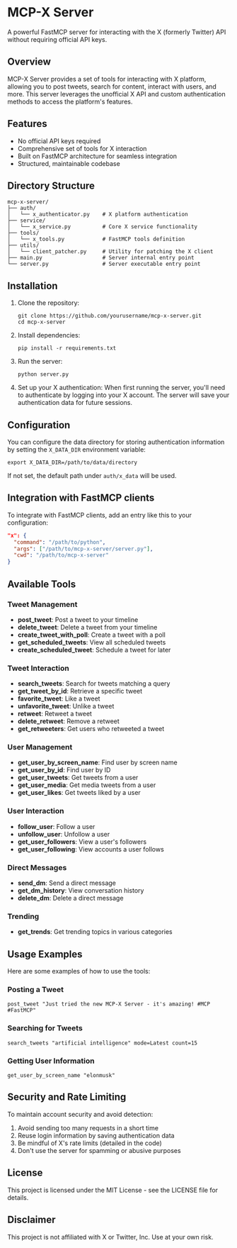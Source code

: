 # MCP-X Server

A powerful FastMCP server for interacting with the X (formerly Twitter) API without requiring official API keys.

## Overview

MCP-X Server provides a set of tools for interacting with X platform, allowing you to post tweets, search for content, interact with users, and more. This server leverages the unofficial X API and custom authentication methods to access the platform's features.

## Features

- No official API keys required
- Comprehensive set of tools for X interaction
- Built on FastMCP architecture for seamless integration
- Structured, maintainable codebase

## Directory Structure

```
mcp-x-server/
├── auth/
│   └── x_authenticator.py    # X platform authentication
├── service/
│   └── x_service.py          # Core X service functionality
├── tools/
│   └── x_tools.py            # FastMCP tools definition
├── utils/
│   └── client_patcher.py     # Utility for patching the X client
├── main.py                   # Server internal entry point
└── server.py                 # Server executable entry point
```

## Installation

1. Clone the repository:
   ```
   git clone https://github.com/yourusername/mcp-x-server.git
   cd mcp-x-server
   ```

2. Install dependencies:
   ```
   pip install -r requirements.txt
   ```

3. Run the server:
   ```
   python server.py
   ```

4. Set up your X authentication:
   When first running the server, you'll need to authenticate by logging into your X account. The server will save your authentication data for future sessions.

## Configuration

You can configure the data directory for storing authentication information by setting the `X_DATA_DIR` environment variable:

```
export X_DATA_DIR=/path/to/data/directory
```

If not set, the default path under `auth/x_data` will be used.

## Integration with FastMCP clients

To integrate with FastMCP clients, add an entry like this to your configuration:

```json
"x": {
  "command": "/path/to/python",
  "args": ["/path/to/mcp-x-server/server.py"],
  "cwd": "/path/to/mcp-x-server"
}
```

## Available Tools

### Tweet Management

- **post_tweet**: Post a tweet to your timeline
- **delete_tweet**: Delete a tweet from your timeline
- **create_tweet_with_poll**: Create a tweet with a poll
- **get_scheduled_tweets**: View all scheduled tweets
- **create_scheduled_tweet**: Schedule a tweet for later

### Tweet Interaction

- **search_tweets**: Search for tweets matching a query
- **get_tweet_by_id**: Retrieve a specific tweet
- **favorite_tweet**: Like a tweet
- **unfavorite_tweet**: Unlike a tweet
- **retweet**: Retweet a tweet
- **delete_retweet**: Remove a retweet
- **get_retweeters**: Get users who retweeted a tweet

### User Management

- **get_user_by_screen_name**: Find user by screen name
- **get_user_by_id**: Find user by ID
- **get_user_tweets**: Get tweets from a user
- **get_user_media**: Get media tweets from a user
- **get_user_likes**: Get tweets liked by a user

### User Interaction

- **follow_user**: Follow a user
- **unfollow_user**: Unfollow a user
- **get_user_followers**: View a user's followers
- **get_user_following**: View accounts a user follows

### Direct Messages

- **send_dm**: Send a direct message
- **get_dm_history**: View conversation history
- **delete_dm**: Delete a direct message

### Trending

- **get_trends**: Get trending topics in various categories

## Usage Examples

Here are some examples of how to use the tools:

### Posting a Tweet

```
post_tweet "Just tried the new MCP-X Server - it's amazing! #MCP #FastMCP"
```

### Searching for Tweets

```
search_tweets "artificial intelligence" mode=Latest count=15
```

### Getting User Information

```
get_user_by_screen_name "elonmusk"
```

## Security and Rate Limiting

To maintain account security and avoid detection:

1. Avoid sending too many requests in a short time
2. Reuse login information by saving authentication data 
3. Be mindful of X's rate limits (detailed in the code)
4. Don't use the server for spamming or abusive purposes

## License

This project is licensed under the MIT License - see the LICENSE file for details.

## Disclaimer

This project is not affiliated with X or Twitter, Inc. Use at your own risk.
